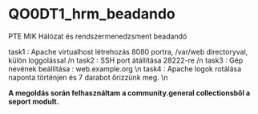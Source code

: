 # QO0DT1_hrm_beadando
PTE MIK Hálózat és rendszermenedzsment beadandó

task1 : Apache virtualhost létrehozás 8080 portra, /var/web directoryval, külön loggolással /n
task2 : SSH port átállítása 28222-re /n
task3 : Gép nevének beállítása : web.example.org \n
task4 : Apache logok rotálása naponta történjen és 7 darabot őrizzünk meg. \n

**A megoldás során felhasználtam a community.general collectionsből a seport modult.**

